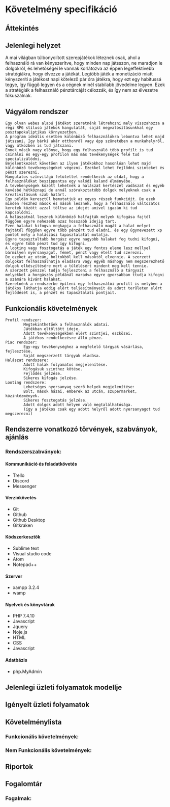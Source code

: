 

# Követelmény specifikáció

##  Áttekintés

## Jelenlegi helyzet
A mai világban túlbonyolított szerepjátékok léteznek csak, ahol a felhasználó rá van kényszerítve, 
hogy minden nap játsszon, ne maradjon le dolgokról, és lehetőségei le vannak korlátozva az éppen 
legeffektívebb stratégiákra, hogy élvezze a játékát. Legtöbb játék a monetizáció miatt kényszeríti 
a játékost napi kötelező pár óra játékra, hogy ezt egy habitussá tegye, így függő legyen és a cégnek 
minél stabilabb jövedelme legyen. Ezek a stratégiák a felhasználó pénztárcáját célozzák, és így nem 
az élvezetre fókuszálnak. 

## Vágyálom rendszer
	Egy olyan webes alapú játékot szeretnénk létrehozni mely visszahozza a régi RPG stílusú játékok hangulatát, saját megvalósításunkkal egy posztapokaliptikus környezetben. 
	A program ideális esetben különböző felhasználókra lebontva lehet majd játszani. Így bárki akár otthonról vagy épp szünetében a munkahelyről, vagy útközben is tud játszani. 
	Ennek másik nagy előnye, hogy egy felhasználó több profilt is tud csinálni és egy-egy profilon más más tevékenységek felé tud specializálódni. 
	Bejelentkezést követően az ilyen játékokhoz hasonlóan lehet majd különböző tevékenységeket végezni. Ezekkel lehet fejlődni szinteket és pénzt szerezni. 
	Hangulatos színvilágú felülettel rendelkezik az oldal, hogy a felhasználókat beszippantsa egy valódi kaland élményébe. 
	A tevékenységek között lehetnek a halászat kertészet vadászat és egyéb kevésbé hétköznapi de annál szórakoztatóbb dolgok melyeknek csak a kreativitásunk szab határt. 
	Egy példán keresztül bemutatjuk az egyes részek funkcióit. De ezek minden részhez mások és mások lesznek, hogy a felhasználó változatos keretek között azzal töltse az idejét amivel igazán ki tud kapcsolódni. 
	A halászatnál lesznek különböző halfajták melyek kifogása fajtól függően egyre nehezebb azaz hosszabb idejig tart. 
	Ezen halakat kifogva megkapja a felhasználó magát a halat melyet fajtától függően egyre több pénzért tud eladni, és egy úgynevezett xp pontot mely a halászási tapasztalatát mutatja.
	Egyre tapasztaltabb horgász egyre nagyobb halakat fog tudni kifogni, és egyre több pénzt tud így kifogni. 
	A looting vagy fosztogatás a játék egy fontos eleme lesz mellyel bármilyen nyersanyagot, fémet, pénzt vagy ételt tud szerezni. 
	De ezeket az utcán, boltokból kell másoktól elvennie. A szerzett dolgokat felhasználhatja eladásra vagy egyéb máshogy nem megszerezhető dolgok elkészítésére mert a túlélésért mindent meg kell tennie. 
	A szerzett pénzzel tudja fejleszteni a felhasználó a tárgyait melyekkel a horgászós példánál maradva egyre gyorsabban ttudja kifogni a számára kívánt halakat.
	Szeretnénk a rendszerbe építeni egy felhasználói profilt is melyben a játékos láthatja eddig elért teljesítményeit és adott területen elért fejlődését is, a pénzét és tapasztalati pontjait.

## Funkcionális követelmények
	Profil rendszer: 
			Megtekinthetőek a felhasználók adatai. 
			Játékban eltöltött ideje.
			Adott tevékenységekben elért szintjei, eszközei. 
			A játékos rendelkezésre álló pénze.
	Piac rendszer: 
			Egy-egy tevékenységhez a megfelelő tárgyak vásárlása, fejlesztése. 
			Saját megszerzett tárgyak eladása. 
	Halászat rendszere: 
			Adott halak folyamatos megjelenítése. 
			Kifogásuk szinthez kötése. 
			Fejlődés jelzése.
			Sikeres kifogás jelzése.
	Looting rendszere:
			Lehetséges nyersanyag szerő helyek megjelenítése: 
			Bolt, mások házai, emberek az utcán, szupermarket, közintézmények.
			Sikeres fosztogatás jelzése.
			Adott dolgok adott helyen való megtalálhatósága. 
			(így a játékos csak egy adott helyről adott nyersanyagot tud megszerezni)




## Rendszerre vonatkozó törvények, szabványok, ajánlás
### Rendszerszabványok:

#### Kommunikáció és feladatkövetés
- Trello
- Discord
- Messenger

#### Verziókövetés
- Git
- Github
- Github Desktop
- Gitkraken

#### Kódszerkesztők
- Sublime text
- Visual studio code
- Atom
- Notepad++

#### Szerver
- xampp 3.2.4
- wamp

#### Nyelvek és könyvtárak
- PHP 7.4.10
- Javascript
- Jquery
- Noje.js
- HTML
- CSS
- Javascript

#### Adatbázis
- php.MyAdmin

## Jelenlegi üzleti folyamatok modellje

## Igényelt üzleti folyamatok

## Követelménylista

### Funkcionális követelmények:

### Nem Funkcionális követelmények:

## Riportok

## Fogalomtár
### Fogalmak:
	
